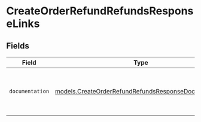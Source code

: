 # CreateOrderRefundRefundsResponseLinks


## Fields

| Field                                                                                                              | Type                                                                                                               | Required                                                                                                           | Description                                                                                                        |
| ------------------------------------------------------------------------------------------------------------------ | ------------------------------------------------------------------------------------------------------------------ | ------------------------------------------------------------------------------------------------------------------ | ------------------------------------------------------------------------------------------------------------------ |
| `documentation`                                                                                                    | [models.CreateOrderRefundRefundsResponseDocumentation](../models/createorderrefundrefundsresponsedocumentation.md) | :heavy_check_mark:                                                                                                 | The URL to the generic Mollie API error handling guide.                                                            |